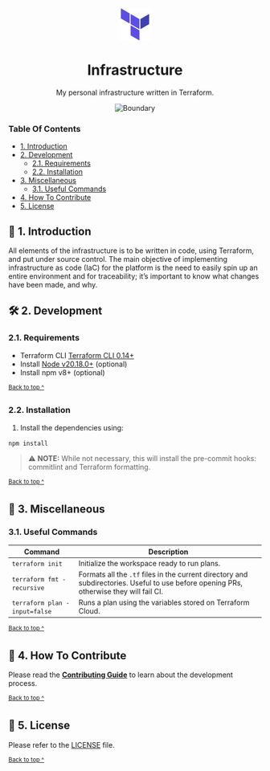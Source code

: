 <p align="center">
  <img alt="Terraform logo" src=".github/assets/logo@128x128.png" style="padding-top: 15px" height="64" />
</p>

<h1 align="center">
  Infrastructure
</h1>

<p align="center">
  My personal infrastructure written in Terraform.
</p>

<p align="center">
  <a href="https://github.com/kieranroneill/infrastructure/actions/workflows/boundary.yml" style="text-decoration: none">
    <img src="https://github.com/kieranroneill/infrastructure/actions/workflows/boundary.yml/badge.svg?branch=main" alt="Boundary" />
  </a>
</p>

### Table Of Contents

* [1. Introduction](#-1-introduction)
* [2. Development](#-2-development)
  - [2.1. Requirements](#21-requirements)
  - [2.2. Installation](#22-installation)
* [3. Miscellaneous](#-3-miscellaneous)
  - [3.1. Useful Commands](#31-useful-commands)
* [4. How To Contribute](#-4-how-to-contribute)
* [5. License](#-5-license)

## 🎉 1. Introduction

All elements of the infrastructure is to be written in code, using Terraform, and put under source control. The main objective of implementing infrastructure as code (IaC) for the platform is the need to easily spin up an entire environment and for traceability; it’s important to know what changes have been made, and why.

## 🛠 2. Development

### 2.1. Requirements

* Terraform CLI [Terraform CLI 0.14+][terraform]
* Install [Node v20.18.0+][node] (optional)
* Install npm v8+ (optional)

<sup>[Back to top ^][table-of-contents]</sup>

### 2.2. Installation

1. Install the dependencies using:

```shell
npm install
```

> ⚠️ **NOTE:** While not necessary, this will install the pre-commit hooks: commitlint and Terraform formatting.

<sup>[Back to top ^][table-of-contents]</sup>

## 📑 3. Miscellaneous

### 3.1. Useful Commands

| Command                       | Description                                                                                                                             |
|-------------------------------|-----------------------------------------------------------------------------------------------------------------------------------------|
| `terraform init`              | Initialize the workspace ready to run plans.                                                                                            |
| `terraform fmt -recursive`    | Formats all the `.tf` files in the current directory and subdirectories. Useful to use before opening PRs, otherwise they will fail CI. |
| `terraform plan -input=false` | Runs a plan using the variables stored on Terraform Cloud.                                                                              |

<sup>[Back to top ^][table-of-contents]</sup>

## 👏 4. How To Contribute

Please read the [**Contributing Guide**][contribute] to learn about the development process.

<sup>[Back to top ^][table-of-contents]</sup>

## 📄 5. License

Please refer to the [LICENSE][license] file.

<sup>[Back to top ^][table-of-contents]</sup>

<!-- Links -->
[contribute]: ./CONTRIBUTING.md
[license]: ./LICENSE
[node]: https://nodejs.org/en/
[terraform]: https://www.terraform.io/downloads.html
[table-of-contents]: #table-of-contents

